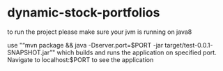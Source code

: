 # dynamic-stock-portfolios

to run the project please make sure your jvm is running on java8

use "“mvn package && java -Dserver.port=$PORT -jar target/test-0.0.1-SNAPSHOT.jar”"
which builds and runs the application on specified port.
Navigate to localhost:$PORT to see the application
